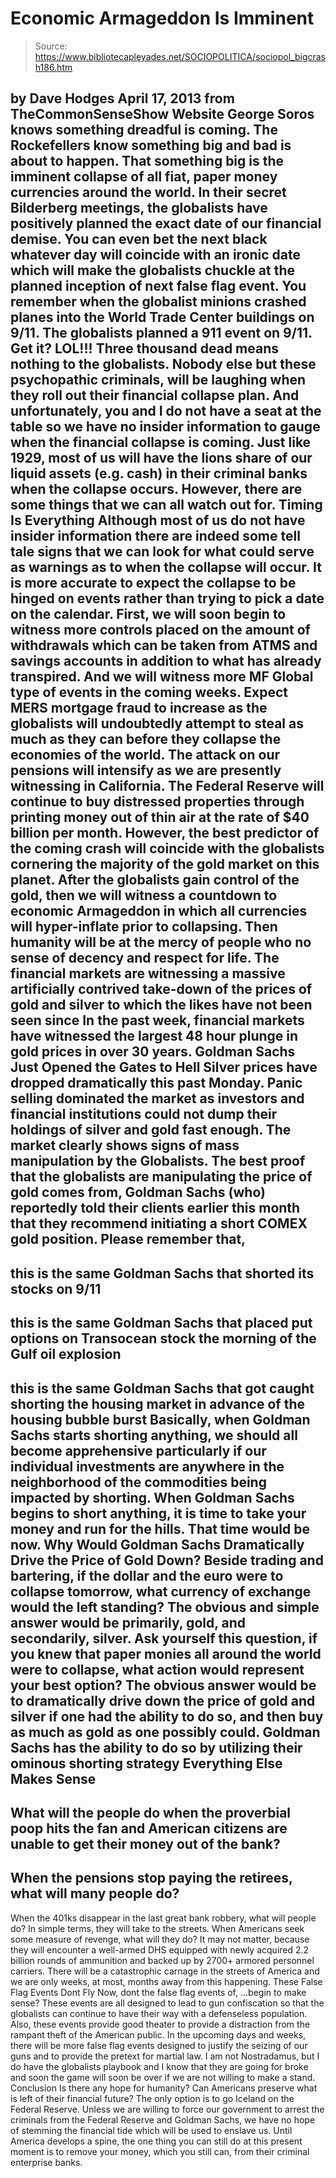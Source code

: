 # Economic Armageddon Is Imminent

> Source: https://www.bibliotecapleyades.net/SOCIOPOLITICA/sociopol_bigcrash186.htm

by Dave Hodges
April 17, 2013
from
TheCommonSenseShow Website
George Soros knows something dreadful is coming.
The
Rockefellers know something big and bad is about to happen. That something
big is the imminent collapse of all fiat, paper money currencies around the
world.
In their
secret Bilderberg meetings, the globalists have positively
planned the exact date of our financial demise. You can even bet the next
black whatever day will coincide with an ironic date which will make the
globalists chuckle at the planned inception of next false flag event.
You
remember when the globalist minions crashed planes into the World Trade
Center buildings on 9/11. The globalists
planned a 911 event on 9/11. Get
it? LOL!!! Three thousand dead means nothing to the globalists.
Nobody else but these psychopathic criminals, will be
laughing when they roll out their financial collapse plan. And
unfortunately, you and I do not have a seat at the table so we have no
insider information to gauge when the financial collapse is coming.
Just
like 1929, most of us will have the lions share of our liquid assets (e.g.
cash) in their criminal banks when the collapse occurs.
However, there are
some things that we can all watch out for.
Timing Is Everything
Although most of us do not have insider information there are
indeed some tell tale signs that we can look for what could serve as
warnings as to when the collapse will occur.
It is more accurate to expect
the collapse to be hinged on events rather than trying to pick a date on the
calendar.
First, we will soon begin to witness more controls placed on
the amount of withdrawals which can be taken from ATMS and savings accounts
in addition to what has already transpired. And we will witness more MF
Global type of events in the coming weeks.
Expect MERS mortgage fraud to
increase as the globalists will undoubtedly attempt to steal as much as they
can before they collapse the economies of the world.
The attack on our
pensions
will intensify as we are presently witnessing in California.
The Federal Reserve will continue to buy distressed
properties through printing money out of thin air at the rate of $40 billion
per month.
However, the best predictor of the coming crash will
coincide with the globalists cornering the majority of the gold market
on this planet.
After the globalists gain control of the gold, then we
will witness a countdown to economic Armageddon in which all currencies
will hyper-inflate prior to collapsing.
Then humanity will be at the
mercy of people who no sense of decency and respect for life.
The financial markets are witnessing a massive artificially
contrived take-down of the prices of gold and silver to which the likes have
not been seen since In the past week, financial markets have witnessed the
largest 48 hour plunge in gold prices in over 30 years.
Goldman Sachs Just Opened the Gates to Hell
Silver
prices
have dropped dramatically this past Monday.
Panic
selling
dominated the market as investors and financial institutions could not dump
their holdings of silver and gold fast enough. The market clearly shows
signs of mass manipulation by the Globalists.
The best proof that the
globalists are manipulating the price
of gold comes from,
Goldman
Sachs
(who) reportedly told their clients earlier this month that they
recommend initiating a short COMEX gold position.
Please remember that,
-
this is the same Goldman Sachs that
shorted its stocks on 9/11
-
this is the same Goldman Sachs that placed put
options on Transocean stock the morning of the Gulf oil explosion
-
this is
the same Goldman Sachs that got caught shorting the housing market in
advance of the housing bubble burst
Basically, when Goldman Sachs starts
shorting anything, we should all become apprehensive particularly if our
individual investments are anywhere in the neighborhood of the commodities
being impacted by shorting.
When Goldman Sachs
begins to short anything, it
is time to take your money and run for the hills.
That time would be now.
Why Would Goldman Sachs Dramatically Drive the Price of Gold
Down?
Beside trading and bartering, if the dollar and the euro were
to collapse tomorrow, what currency of exchange would the left standing?
The
obvious and simple answer would be primarily, gold, and secondarily,
silver.
Ask yourself this question, if you knew that paper monies all around the
world were to collapse, what action would represent your best option? The
obvious answer would be to dramatically drive down the price of gold and
silver if one had the ability to do so, and then buy as much as gold as one
possibly could.
Goldman Sachs has the ability to do so by utilizing their
ominous shorting strategy
Everything Else Makes Sense
-
What will the people do when the proverbial poop hits the fan
and American citizens are unable to get their money out of the bank?
-
When
the pensions stop paying the retirees, what will many people do?
-
When the
401ks disappear in the last great bank robbery, what will people do?
In
simple terms, they will take to the streets.
When Americans seek some measure of revenge, what will they
do? It may not matter, because they will encounter a well-armed DHS equipped
with newly acquired 2.2 billion rounds of ammunition and backed up by 2700+
armored personnel carriers.
There will be a catastrophic carnage in the
streets of America and we are only weeks, at most, months away from this
happening.
These False Flag Events Dont Fly
Now, dont the
false flag events of,
...begin to make sense?
These events are all designed to lead to gun
confiscation so that
the globalists can continue to have their way with a
defenseless population. Also, these events provide good theater to provide a
distraction from the rampant theft of the American public.
In the upcoming
days and weeks, there will be more false flag events designed to justify the
seizing of our guns and to provide the pretext for martial law.
I am not Nostradamus, but I do have the globalists playbook
and I know that they are going for broke and soon the game will soon be over
if we are not willing to make a stand.
Conclusion
Is there any hope for humanity? Can Americans preserve what
is left of their financial future?
The only option is to go Iceland on the
Federal Reserve. Unless we are willing to force our government to arrest
the criminals from
the Federal Reserve and Goldman Sachs, we have no hope of
stemming the financial tide which will be used to enslave us.
Until America
develops a spine, the one thing you can still do at this present moment is
to remove your money, which you still can, from their criminal enterprise
banks.
